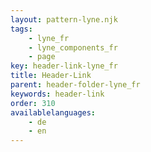 ```yaml
---
layout: pattern-lyne.njk
tags: 
    - lyne_fr
    - lyne_components_fr
    - page
key: header-link-lyne_fr
title: Header-Link
parent: header-folder-lyne_fr
keywords: header-link
order: 310
availablelanguages: 
    - de
    - en
---
```

